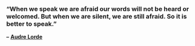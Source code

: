 ### “When we speak we are afraid our words will not be heard or welcomed. But when we are silent, we are still afraid. So it is better to speak.”

**–** [**Audre Lorde**](https://londonwriterssalon.us4.list-manage.com/track/click?u=8b047263967451488070a8ad0&id=3ae937bb8f&e=bc5cbc9b90)